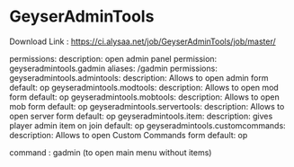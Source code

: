 # GeyserAdminTools

Download Link : https://ci.alysaa.net/job/GeyserAdminTools/job/master/

permissions:
  description: open admin panel
    permission: geyseradmintools.gadmin
    aliases: /gadmin
permissions:
  geyseradmintools.admintools:
    description: Allows to open admin form
    default: op
  geyseradmintools.modtools:
    description: Allows to open mod form
    default: op
  geyseradmintools.mobtools:
    description: Allows to open mob form
    default: op
  geyseradmintools.servertools:
    description: Allows to open server form
    default: op
  geyseradmintools.item:
    description: gives player admin item on join
    default: op
  geyseradmintools.customcommands:
    description: Allows to open Custom Commands form
    default: op


command : gadmin (to open main menu without items)
